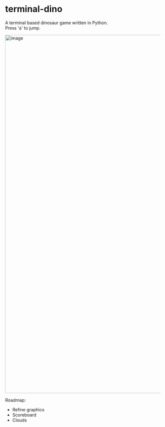 # terminal-dino

A terminal based dinosaur game written in Python. \
Press 'a' to jump.

<img width="1164" alt="image" src="https://user-images.githubusercontent.com/12440750/182682806-24334bc5-7542-4092-95c6-5b0e7a860f44.png">





Roadmap:
* Refine graphics
* Scoreboard
* Clouds
